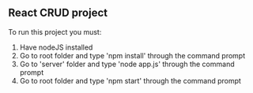 ## React CRUD project

To run this project you must:

1. Have nodeJS installed
2. Go to root folder and type 'npm install' through the command prompt
3. Go to 'server' folder and type 'node app.js' through the command prompt
4. Go to root folder and type 'npm start' through the command prompt